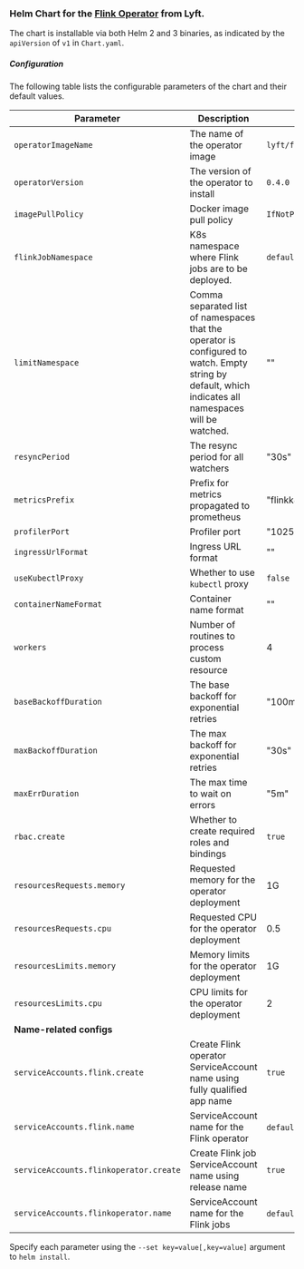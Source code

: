 ### Helm Chart for the [Flink Operator](https://github.com/lyft/flinkk8soperator) from Lyft.

The chart is installable via both Helm 2 and 3 binaries, as indicated by the `apiVersion` of `v1` in `Chart.yaml`.

##### Configuration

The following table lists the configurable parameters of the chart and their default values.

| Parameter                              | Description                                                  | Default                      |
| -------------------------------------- | ------------------------------------------------------------ | ---------------------------- |
| `operatorImageName`                    | The name of the operator image                               | `lyft/flinkk8soperator`      |
| `operatorVersion`                      | The version of the operator to install                       | `0.4.0`                      |
| `imagePullPolicy`                      | Docker image pull policy                                     | `IfNotPresent`               |
| `flinkJobNamespace`                    | K8s namespace where Flink jobs are to be deployed.           | `default`                    |
| `limitNamespace`                       | Comma separated list of namespaces that the operator is configured to watch. Empty string by default, which indicates all namespaces will be watched. | ""                           |
| `resyncPeriod`                         | The resync period for all watchers                           | "30s"                        |
| `metricsPrefix`                        | Prefix for metrics propagated to prometheus                  | "flinkk8soperator"           |
| `profilerPort`                         | Profiler port                                                | "10254"                      |
| `ingressUrlFormat`                     | Ingress URL format                                           | ""                           |
| `useKubectlProxy`                      | Whether to use `kubectl` proxy                               | `false`                      |
| `containerNameFormat`                  | Container name format                                        | ""                           |
| `workers`                              | Number of routines to process custom resource                | 4                            |
| `baseBackoffDuration`                  | The base backoff for exponential retries                     | "100ms"                      |
| `maxBackoffDuration`                   | The max backoff for exponential retries                      | "30s"                        |
| `maxErrDuration`                       | The max time to wait on errors                               | "5m"                         |
| `rbac.create`                          | Whether to create required roles and bindings                | `true`                       |
| `resourcesRequests.memory`             | Requested memory for the operator deployment                 | 1G                           |
| `resourcesRequests.cpu`                | Requested CPU for the operator deployment                    | 0.5                          |
| `resourcesLimits.memory`               | Memory limits for the operator deployment                    | 1G                           |
| `resourcesLimits.cpu`                  | CPU limits for the operator deployment                       | 2                            |
| **Name-related configs**               |                                                              |                              |
| `serviceAccounts.flink.create`         | Create Flink operator ServiceAccount name using fully qualified app name | `true`                       |
| `serviceAccounts.flink.name`           | ServiceAccount name for the Flink operator                   | `default` if not created     |
| `serviceAccounts.flinkoperator.create` | Create Flink job ServiceAccount name using release name      | `true`                       |
| `serviceAccounts.flinkoperator.name`   | ServiceAccount name for the Flink jobs                       | `default` if not created     |

Specify each parameter using the `--set key=value[,key=value]` argument to `helm install`.

